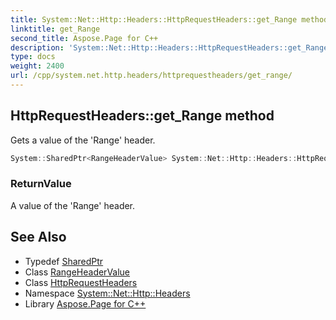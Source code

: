```yaml
---
title: System::Net::Http::Headers::HttpRequestHeaders::get_Range method
linktitle: get_Range
second_title: Aspose.Page for C++
description: 'System::Net::Http::Headers::HttpRequestHeaders::get_Range method. Gets a value of the ''Range'' header in C++.'
type: docs
weight: 2400
url: /cpp/system.net.http.headers/httprequestheaders/get_range/
---
```

## HttpRequestHeaders::get_Range method


Gets a value of the 'Range' header.

```cpp
System::SharedPtr<RangeHeaderValue> System::Net::Http::Headers::HttpRequestHeaders::get_Range()
```


### ReturnValue

A value of the 'Range' header.

## See Also

* Typedef [SharedPtr](../../../system/sharedptr/)
* Class [RangeHeaderValue](../../rangeheadervalue/)
* Class [HttpRequestHeaders](../)
* Namespace [System::Net::Http::Headers](../../)
* Library [Aspose.Page for C++](../../../)
